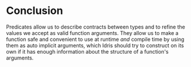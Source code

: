 # Conclusion

Predicates allow us to describe contracts between types and to refine the values we accept as valid function arguments. They allow us to make a function safe and convenient to use at runtime *and* compile time by using them as auto implicit arguments, which Idris should try to construct on its own if it has enough information about the structure of a function's arguments.
